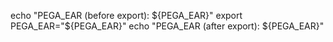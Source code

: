 echo "PEGA_EAR (before export): ${PEGA_EAR}"
export PEGA_EAR="${PEGA_EAR}"
echo "PEGA_EAR (after export): ${PEGA_EAR}"

